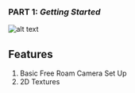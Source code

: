 ### PART 1: *Getting Started*
![alt text](https://github.com/tic-tacs/Learn-LearnOpenGL/blob/main/DemoGifs/Part1.gif) 

## Features
1. Basic Free Roam Camera Set Up
2. 2D Textures 

